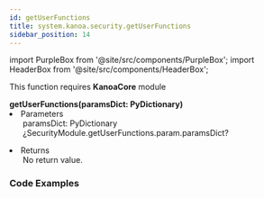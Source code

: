 ```yaml
---
id: getUserFunctions
title: system.kanoa.security.getUserFunctions
sidebar_position: 14
---
```

import PurpleBox from '@site/src/components/PurpleBox';
import HeaderBox from '@site/src/components/HeaderBox';


<PurpleBox>This function requires <b>KanoaCore</b> module</PurpleBox>

<HeaderBox header="Description"> </HeaderBox>

<HeaderBox header="Syntax">
    <b>getUserFunctions(paramsDict: PyDictionary) </b>
    <li> Parameters <br />
        <ul>paramsDict: PyDictionary ¿SecurityModule.getUserFunctions.param.paramsDict? <br /> </ul>
        <ul> </ul>
    </li>
    <li> Returns <br />
        <ul>No return value. <br /> </ul>
    </li>
</HeaderBox>


### Code Examples

```py


```